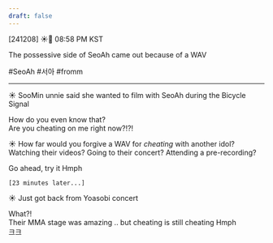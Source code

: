 ```yaml
---
draft: false
---
```

 
[241208] ☀️💭 08:58 PM KST

The possessive side of SeoAh came out because of a WAV

#SeoAh #서아 #fromm
___
☀️ SooMin unnie said she wanted to film with SeoAh during the Bicycle Signal

How do you even know that?  
Are you cheating on me right now?!?!  

☀️ How far would you forgive a WAV for *cheating* with another idol? Watching their videos? Going to their concert? Attending a pre-recording?  

Go ahead, try it
Hmph  

`[23 minutes later...]`  

☀️ Just got back from Yoasobi concert  

What?!  
Their MMA stage was amazing
.. but cheating is still cheating
Hmph  
크크 